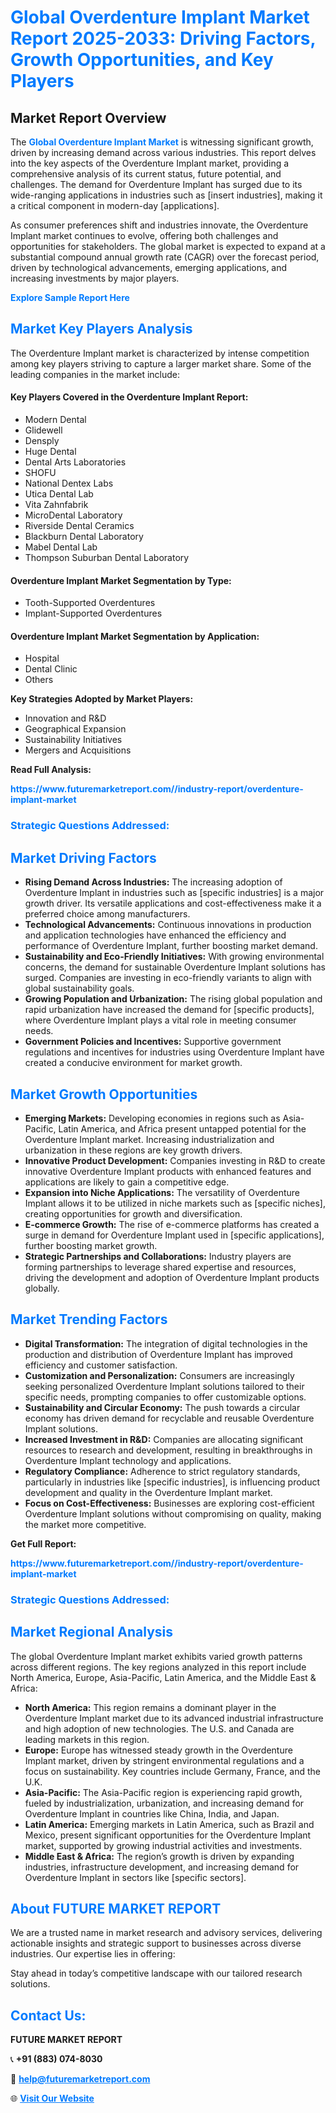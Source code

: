 <h1 style="color: #007BFF;">Global Overdenture Implant Market Report 2025-2033: Driving Factors, Growth Opportunities, and Key Players</h1>

<section id="overview">
<h2>Market Report Overview</h2>
<p>The <a href="https://www.futuremarketreport.com//industry-report/overdenture-implant-market" style="color: #007BFF; text-decoration: none;"><strong>Global Overdenture Implant Market</strong></a> is witnessing significant growth, driven by increasing demand across various industries. This report delves into the key aspects of the Overdenture Implant market, providing a comprehensive analysis of its current status, future potential, and challenges. The demand for Overdenture Implant has surged due to its wide-ranging applications in industries such as [insert industries], making it a critical component in modern-day [applications].</p>
<p>As consumer preferences shift and industries innovate, the Overdenture Implant market continues to evolve, offering both challenges and opportunities for stakeholders. The global market is expected to expand at a substantial compound annual growth rate (CAGR) over the forecast period, driven by technological advancements, emerging applications, and increasing investments by major players.</p>
</section>

<section id="overview">
<p><a href="https://www.futuremarketreport.com//request-sample/reportId=77635" style="color: #007BFF; text-decoration: none;"><strong>Explore Sample Report Here</strong></a></p>
</section>

<section id="key-players">
<h2 style="color: #007BFF;">Market Key Players Analysis</h2>
<p>The Overdenture Implant market is characterized by intense competition among key players striving to capture a larger market share. Some of the leading companies in the market include:</p>
<h4>Key Players Covered in the Overdenture Implant Report:</h4>
<ul><li>Modern Dental</li><li>Glidewell</li><li>Densply</li><li>Huge Dental</li><li>Dental Arts Laboratories</li><li>SHOFU</li><li>National Dentex Labs</li><li>Utica Dental Lab</li><li>Vita Zahnfabrik</li><li>MicroDental Laboratory</li><li>Riverside Dental Ceramics</li><li>Blackburn Dental Laboratory</li><li>Mabel Dental Lab</li><li>Thompson Suburban Dental Laboratory</li></ul>
<h4>Overdenture Implant Market Segmentation by Type:</h4>
<ul><li>Tooth-Supported Overdentures</li><li>Implant-Supported Overdentures</li></ul>

<h4>Overdenture Implant Market Segmentation by Application:</h4>
<ul><li>Hospital</li><li>Dental Clinic</li><li>Others</li></ul>
<p><strong>Key Strategies Adopted by Market Players:</strong></p>
<ul>
<li>Innovation and R&D</li>
<li>Geographical Expansion</li>
<li>Sustainability Initiatives</li>
<li>Mergers and Acquisitions</li>
</ul>
</section>

<section>
<p><strong>Read Full Analysis: </strong></p><a href="https://www.futuremarketreport.com//industry-report/overdenture-implant-market" style="color: #007BFF; text-decoration: none;"><strong>https://www.futuremarketreport.com//industry-report/overdenture-implant-market</strong></a>
<h3 style="color: #007BFF;">Strategic Questions Addressed:</h3>
</section>

<section id="driving-factors">
<h2 style="color: #007BFF;">Market Driving Factors</h2>
<ul>
<li><strong>Rising Demand Across Industries:</strong> The increasing adoption of Overdenture Implant in industries such as [specific industries] is a major growth driver. Its versatile applications and cost-effectiveness make it a preferred choice among manufacturers.</li>
<li><strong>Technological Advancements:</strong> Continuous innovations in production and application technologies have enhanced the efficiency and performance of Overdenture Implant, further boosting market demand.</li>
<li><strong>Sustainability and Eco-Friendly Initiatives:</strong> With growing environmental concerns, the demand for sustainable Overdenture Implant solutions has surged. Companies are investing in eco-friendly variants to align with global sustainability goals.</li>
<li><strong>Growing Population and Urbanization:</strong> The rising global population and rapid urbanization have increased the demand for [specific products], where Overdenture Implant plays a vital role in meeting consumer needs.</li>
<li><strong>Government Policies and Incentives:</strong> Supportive government regulations and incentives for industries using Overdenture Implant have created a conducive environment for market growth.</li>
</ul>
</section>

<section id="growth-opportunities">
<h2 style="color: #007BFF;">Market Growth Opportunities</h2>
<ul>
<li><strong>Emerging Markets:</strong> Developing economies in regions such as Asia-Pacific, Latin America, and Africa present untapped potential for the Overdenture Implant market. Increasing industrialization and urbanization in these regions are key growth drivers.</li>
<li><strong>Innovative Product Development:</strong> Companies investing in R&D to create innovative Overdenture Implant products with enhanced features and applications are likely to gain a competitive edge.</li>
<li><strong>Expansion into Niche Applications:</strong> The versatility of Overdenture Implant allows it to be utilized in niche markets such as [specific niches], creating opportunities for growth and diversification.</li>
<li><strong>E-commerce Growth:</strong> The rise of e-commerce platforms has created a surge in demand for Overdenture Implant used in [specific applications], further boosting market growth.</li>
<li><strong>Strategic Partnerships and Collaborations:</strong> Industry players are forming partnerships to leverage shared expertise and resources, driving the development and adoption of Overdenture Implant products globally.</li>
</ul>
</section>

<section id="trending-factors">
<h2 style="color: #007BFF;">Market Trending Factors</h2>
<ul>
<li><strong>Digital Transformation:</strong> The integration of digital technologies in the production and distribution of Overdenture Implant has improved efficiency and customer satisfaction.</li>
<li><strong>Customization and Personalization:</strong> Consumers are increasingly seeking personalized Overdenture Implant solutions tailored to their specific needs, prompting companies to offer customizable options.</li>
<li><strong>Sustainability and Circular Economy:</strong> The push towards a circular economy has driven demand for recyclable and reusable Overdenture Implant solutions.</li>
<li><strong>Increased Investment in R&D:</strong> Companies are allocating significant resources to research and development, resulting in breakthroughs in Overdenture Implant technology and applications.</li>
<li><strong>Regulatory Compliance:</strong> Adherence to strict regulatory standards, particularly in industries like [specific industries], is influencing product development and quality in the Overdenture Implant market.</li>
<li><strong>Focus on Cost-Effectiveness:</strong> Businesses are exploring cost-efficient Overdenture Implant solutions without compromising on quality, making the market more competitive.</li>
</ul>
</section>

<section>
<p><strong>Get Full Report: </strong></p><a href="https://www.futuremarketreport.com//industry-report/overdenture-implant-market" style="color: #007BFF; text-decoration: none;"><strong>https://www.futuremarketreport.com//industry-report/overdenture-implant-market</strong></a>
<h3 style="color: #007BFF;">Strategic Questions Addressed:</h3>
</section>


<section id="regional-analysis">
<h2 style="color: #007BFF;">Market Regional Analysis</h2>
<p>The global Overdenture Implant market exhibits varied growth patterns across different regions. The key regions analyzed in this report include North America, Europe, Asia-Pacific, Latin America, and the Middle East & Africa:</p>
<ul>
<li><strong>North America:</strong> This region remains a dominant player in the Overdenture Implant market due to its advanced industrial infrastructure and high adoption of new technologies. The U.S. and Canada are leading markets in this region.</li>
<li><strong>Europe:</strong> Europe has witnessed steady growth in the Overdenture Implant market, driven by stringent environmental regulations and a focus on sustainability. Key countries include Germany, France, and the U.K.</li>
<li><strong>Asia-Pacific:</strong> The Asia-Pacific region is experiencing rapid growth, fueled by industrialization, urbanization, and increasing demand for Overdenture Implant in countries like China, India, and Japan.</li>
<li><strong>Latin America:</strong> Emerging markets in Latin America, such as Brazil and Mexico, present significant opportunities for the Overdenture Implant market, supported by growing industrial activities and investments.</li>
<li><strong>Middle East & Africa:</strong> The region’s growth is driven by expanding industries, infrastructure development, and increasing demand for Overdenture Implant in sectors like [specific sectors].</li>
</ul>
</section>

<footer>
<h2 style="color: #007BFF;">About FUTURE MARKET REPORT</h2>
<p>We are a trusted name in market research and advisory services, delivering actionable insights and strategic support to businesses across diverse industries. Our expertise lies in offering:</p>

<p>Stay ahead in today’s competitive landscape with our tailored research solutions.</p>

<h2 style="color: #007BFF;">Contact Us:</h2>
<p><strong>FUTURE MARKET REPORT</strong></p>
<p>📞 <strong>+91 (883) 074-8030</strong></p>
<p>📧 <strong><a href="mailto:help@futuremarketreport.com" style="color: #007BFF;">help@futuremarketreport.com</a></strong></p>
<p>🌐 <strong><a href="https://www.futuremarketreport.com/" style="color: #007BFF;">Visit Our Website</a></strong></p>
</footer>